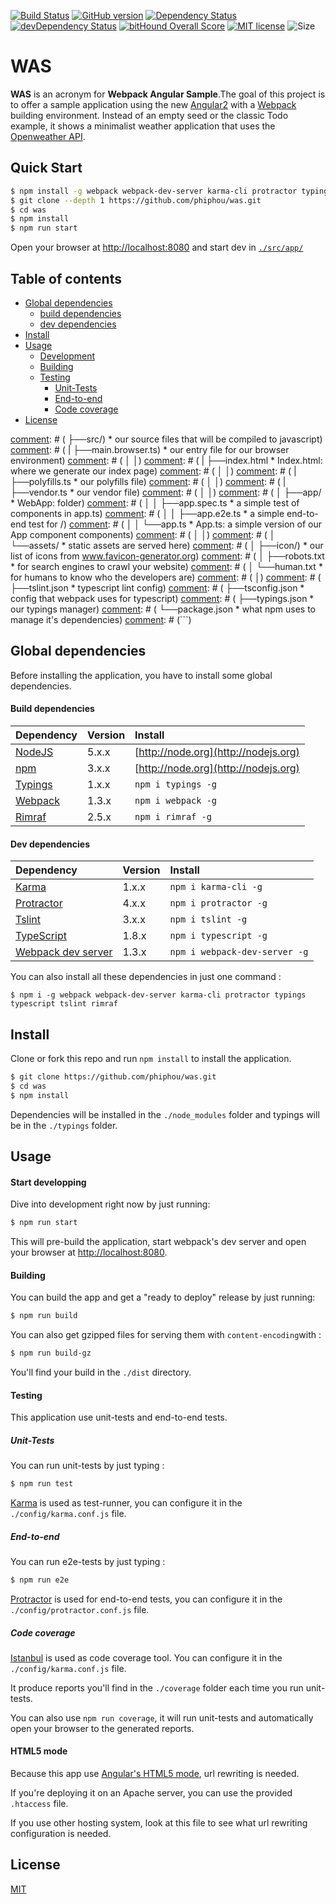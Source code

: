 [![Build Status](https://api.travis-ci.org/phiphou/was.svg)](https://travis-ci.org/phiphou/was)
[![GitHub version](https://badge.fury.io/gh/phiphou%2Fwas.svg)](https://badge.fury.io/gh/phiphou%2Fwas)
[![Dependency Status](https://david-dm.org/phiphou/was.svg)](https://david-dm.org/phiphou/was)
[![devDependency Status](https://david-dm.org/phiphou/was/dev-status.svg)](https://david-dm.org/phiphou/was#info=devDependencies)
[![bitHound Overall Score](https://www.bithound.io/github/phiphou/was/badges/score.svg)](https://www.bithound.io/github/phiphou/was)
[![MIT license](https://img.shields.io/github/license/mashape/apistatus.svg?maxAge=2592000)](http://opensource.org/licenses/MIT)
![Size](https://reposs.herokuapp.com/?path=phiphou/was)

# WAS

__WAS__ is an acronym for __Webpack Angular Sample__.The goal of this project is to offer a sample application using the new [Angular2](https://angular.io/) with a [Webpack](http://webpack.github.io/) building environment. Instead of an empty seed or the classic Todo example, it shows a minimalist weather application that uses the [Openweather API](http://openweathermap.org/api).     

## Quick Start

```bash
$ npm install -g webpack webpack-dev-server karma-cli protractor typings typescript tslint rimraf
$ git clone --depth 1 https://github.com/phiphou/was.git
$ cd was
$ npm install
$ npm run start
```
Open your browser at [http://localhost:8080](http://localhost:8080) and start dev in [`./src/app/`](https://github.com/phiphou/was/blob/master/src/app/app.ts)

## Table of contents
 * [Global dependencies](#global-dependencies)
     * [build dependencies](#build-dependencies)
     * [dev dependencies](#dev-dependencies)
 * [Install](#install)
 * [Usage](#usage)
     * [Development](#start-developing)
     * [Building](#building)
     * [Testing](#testing)
         * [Unit-Tests](#unit-tests)
         * [End-to-end](#end-to-end)
         * [Code coverage](#code-coverage)
 * [License](#license)

[comment]: # (## File Structure)
[comment]: # (```)
[comment]: # (angular2-webpack-starter/ )
[comment]: # ( ├──config/                    * our configuration)
[comment]: # ( |   ├──helpers.js             * helper functions for our configuration files)
[comment]: # ( |   ├──spec-bundle.js         * ignore this magic that sets up our angular 2 testing environment )
[comment]: # ( |   ├──karma.conf.js          * karma config for our unit tests )
[comment]: # ( |   ├──protractor.conf.js     * protractor config for our end-to-end tests )
[comment]: # ( │   ├──webpack.dev.js         * our development webpack config)
[comment]: # ( │   ├──webpack.prod.js        * our production webpack config)
[comment]: # ( │   └──webpack.test.js        * our testing webpack config)
[comment]: # ( │ )
[comment]: # ( ├──src/)                       * our source files that will be compiled to javascript)
[comment]: # ( |   ├──main.browser.ts)        * our entry file for our browser environment)
[comment]: # ( │   │)
[comment]: # ( |   ├──index.html             * Index.html: where we generate our index page)
[comment]: # ( │   │)
[comment]: # ( |   ├──polyfills.ts           * our polyfills file)
[comment]: # ( │   │)
[comment]: # ( |   ├──vendor.ts               * our vendor file)
[comment]: # ( │   │)
[comment]: # ( │   ├──app/                   * WebApp: folder)
[comment]: # ( │   │   ├──app.spec.ts        * a simple test of components in app.ts)
[comment]: # ( │   │   ├──app.e2e.ts         * a simple end-to-end test for /)
[comment]: # ( │   │   └──app.ts             * App.ts: a simple version of our App component components)
[comment]: # ( │   │)
[comment]: # ( │   └──assets/                * static assets are served here)
[comment]: # ( │       ├──icon/)              * our list of icons from www.favicon-generator.org)
[comment]: # ( │       ├──robots.txt         * for search engines to crawl your website)
[comment]: # ( │       └──human.txt          * for humans to know who the developers are)
[comment]: # ( │)
[comment]: # ( ├──tslint.json                * typescript lint config)
[comment]: # ( ├──tsconfig.json              * config that webpack uses for typescript)
[comment]: # ( ├──typings.json               * our typings manager)
[comment]: # ( └──package.json               * what npm uses to manage it's dependencies)
[comment]: # (```)

## Global dependencies

Before installing the application, you have to install some global dependencies.

#### Build dependencies

| Dependency                                    | Version | Install                              |
| :-------------------------------------------- | :------ | :----------------------------------- |
| [NodeJS](http://nodejs.org)                   | 5.x.x   | [http://node.org](http://nodejs.org) |
| [npm](http://nodejs.org)                      | 3.x.x   | [http://node.org](http://nodejs.org) |
| [Typings](https://github.com/typings/typings) | 1.x.x   | `npm i typings -g`                   |
| [Webpack](http://webpack.github.io)           | 1.3.x   | `npm i webpack -g`                   |
| [Rimraf](https://github.com/isaacs/rimraf)    | 2.5.x   | `npm i rimraf -g`                    |

#### Dev dependencies

| Dependency                                         | Version | Install                       |
| :------------------------------------------------- | :------ | :---------------------------- |
| [Karma](https://github.com/karma-runner/karma-cli) | 1.x.x   | `npm i karma-cli -g`          |
| [Protractor](http://www.protractortest.org)        | 4.x.x   | `npm i protractor -g`         |
| [Tslint](https://palantir.github.io/tslint)        | 3.x.x   | `npm i tslint -g`             |
| [TypeScript](http://www.typescriptlang.org)        | 1.8.x   | `npm i typescript -g`         |
| [Webpack dev server](http://webpack.github.io)     | 1.3.x   | `npm i webpack-dev-server -g` |

You can also install all these dependencies in just one command :

`$ npm i -g webpack webpack-dev-server karma-cli protractor typings typescript tslint rimraf`

## Install

Clone or fork this repo and run `npm install` to install the application.

```bash
$ git clone https://github.com/phiphou/was.git
$ cd was
$ npm install
```
Dependencies will be installed in the `./node_modules` folder and typings will be in the `./typings` folder.

## Usage

#### Start developping

Dive into development right now by just running:
```bash
$ npm run start
```
This will pre-build the application, start webpack's dev server and open your browser at [http://localhost:8080](http://localhost:8080).

#### Building

You can build the app and get a "ready to deploy" release by just running:

```bash
$ npm run build
```
You can also get gzipped files for serving them with `content-encoding`with :

```bash
$ npm run build-gz
```
You'll find your build in the `./dist` directory.

#### Testing

This application use unit-tests and end-to-end tests.

##### Unit-Tests

You can run unit-tests by just typing :  

```bash
$ npm run test
```
[Karma](https://karma-runner.github.io/0.13/index.html) is used as test-runner, you can configure it in the `./config/karma.conf.js` file.

[comment]: # (Tests are written for Jasmine, see `./src/app/`)

##### End-to-end

You can run e2e-tests by just typing :  

```bash
$ npm run e2e
```
[Protractor](http://www.protractortest.org) is used for end-to-end tests, you can configure it in the `./config/protractor.conf.js` file.

##### Code coverage

[Istanbul](https://github.com/gotwarlost/istanbul) is used as code coverage tool. You can configure it in the `./config/karma.conf.js` file.

It produce reports you'll find in the `./coverage` folder each time you run unit-tests.

You can also use `npm run coverage`, it will run unit-tests and automatically open your browser to the generated reports.

#### HTML5 mode

Because this app use [Angular's HTML5 mode](https://angular.io/docs/js/latest/api/common/index/LocationStrategy-class.html), url rewriting is needed.

If you're deploying it on an Apache server, you can use the provided `.htaccess` file.

If you use other hosting system, look at this file to see what url rewriting configuration is needed.   

## License

[MIT](https://opensource.org/licenses/MIT)
